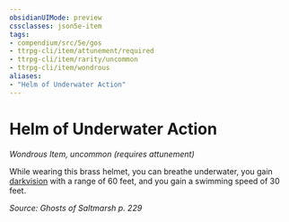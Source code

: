 ```yaml
---
obsidianUIMode: preview
cssclasses: json5e-item
tags:
- compendium/src/5e/gos
- ttrpg-cli/item/attunement/required
- ttrpg-cli/item/rarity/uncommon
- ttrpg-cli/item/wondrous
aliases: 
- "Helm of Underwater Action"
---
```

# Helm of Underwater Action
*Wondrous Item, uncommon (requires attunement)*  


While wearing this brass helmet, you can breathe underwater, you gain [darkvision](/compendium/rules/senses.md#darkvision) with a range of 60 feet, and you gain a swimming speed of 30 feet.

*Source: Ghosts of Saltmarsh p. 229*